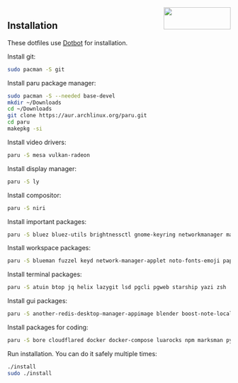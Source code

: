 <img width=151 height=50 align=right src="https://archlinux.org/static/logos/archlinux-logo-dark-90dpi.ebdee92a15b3.png">

## Installation

These dotfiles use [Dotbot](https://github.com/anishathalye/dotbot) for installation.


Install git:
```bash
sudo pacman -S git
```

Install paru package manager:
```bash
sudo pacman -S --needed base-devel
mkdir ~/Downloads
cd ~/Downloads
git clone https://aur.archlinux.org/paru.git
cd paru
makepkg -si
```

Install video drivers:
```bash
paru -S mesa vulkan-radeon
```

Install display manager:
```bash
paru -S ly
```

Install compositor:
```bash
paru -S niri
```

Install important packages:
```bash
paru -S bluez bluez-utils brightnessctl gnome-keyring networkmanager man-db man-pages pavucontrol pulseaudio pulseaudio-bluetooth sqlite wireguard-tools xdg-desktop-portal-gnome xdg-desktop-portal-wlr xwayland-satellite
```

Install workspace packages:
```bash
paru -S blueman fuzzel keyd network-manager-applet noto-fonts-emoji papirus-icon-theme swaybg swayidle swaylock swaync ttf-hack-nerd ttf-nerd-fonts-symbols ttf-nerd-fonts-symbols-mono waybar
```

Install terminal packages:
```bash
paru -S atuin btop jq helix lazygit lsd pgcli pgweb starship yazi zsh
```

Install gui packages:
```bash
paru -S another-redis-desktop-manager-appimage blender boost-note-local-bin chromium flameshot godot kitty obs-studio slack-desktop telegram-desktop totem wezterm zed
```

Install packages for coding:
```bash
paru -S bore cloudflared docker docker-compose luarocks npm marksman python-pipenv pre-commit pyright ruff ruff-lsp rustup uv
```

Run installation. You can do it safely multiple times:
```bash
./install
sudo ./install
```
